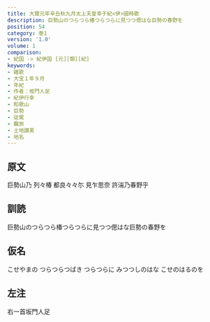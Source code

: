 ```yaml
---
title: 大寶元年辛丑秋九月太上天皇幸于紀<伊>國時歌
description: 巨勢山のつらつら椿つらつらに見つつ偲はな巨勢の春野を
position: 54
category: 巻1
version: '1.0'
volume: 1
comparison:
- 紀国 -> 紀伊国 [元][類][紀]
keywords:
- 雑歌
- 大宝１年９月
- 年紀
- 作者：坂門人足
- 紀伊行幸
- 和歌山
- 巨勢
- 従駕
- 羈旅
- 土地讃美
- 地名
---
```


## 原文

巨勢山乃 列々椿 都良々々尓 見乍思奈 許湍乃春野乎

## 訓読

巨勢山のつらつら椿つらつらに見つつ偲はな巨勢の春野を

## 仮名

こせやまの つらつらつばき つらつらに みつつしのはな こせのはるのを

## 左注

右一首坂門人足
